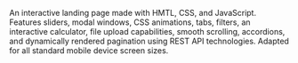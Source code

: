 An interactive landing page made with HMTL, CSS, and JavaScript. Features sliders, modal windows, CSS animations, tabs, filters, an interactive calculator, file upload capabilities, smooth scrolling, accordions, and dynamically rendered pagination using REST API technologies. Adapted for all standard mobile device screen sizes.
